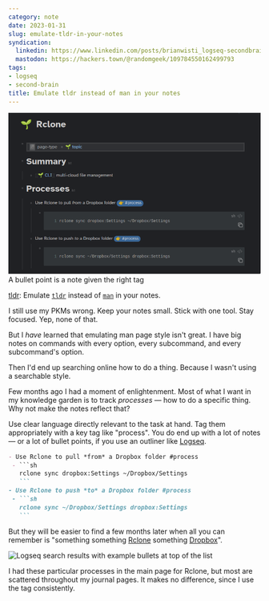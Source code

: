 ```yaml
---
category: note
date: 2023-01-31
slug: emulate-tldr-in-your-notes
syndication:
  linkedin: https://www.linkedin.com/posts/brianwisti_logseq-secondbrain-blog-activity-7026211616236982272-jRco
  mastodon: https://hackers.town/@randomgeek/109784550162499793
tags:
- logseq
- second-brain
title: Emulate tldr instead of man in your notes
---
```


![attachments/img/2023/cover-2023-01-31.png](../../../attachments/img/2023/cover-2023-01-31.png)
A bullet point is a note given the right tag

[tldr](../../../card/tldr.md): Emulate [`tldr`](https://tldr.ostera.io/tar) instead of [`man`](https://man7.org/linux/man-pages/man1/tar.1.html) in your notes.

I still use my PKMs wrong. Keep your notes small. Stick with one tool. Stay focused. Yep, none of that.

But I *have* learned that emulating man page style isn't great. I have big notes on commands with every option, every subcommand, and every subcommand's option.

Then I'd end up searching online how to do a thing. Because I wasn't using a searchable style.

Few months ago I had a moment of enlightenment. Most of what I want in my knowledge garden is to track *processes* — how to do a specific thing. Why not make the notes reflect that?

Use clear language directly relevant to the task at hand. Tag them appropriately with a key tag like "process". You do end up with a lot of notes — or a lot of bullet points, if you use an outliner like [Logseq](../../../card/Logseq.md).

````markdown
- Use Rclone to pull *from* a Dropbox folder #process
 - ```sh
   rclone sync dropbox:Settings ~/Dropbox/Settings
   ```
- Use Rclone to push *to* a Dropbox folder #process
 - ```sh
   rclone sync ~/Dropbox/Settings dropbox:Settings
   ```
````

But they will be easier to find a few months later when all you can remember is "something something [Rclone](https://rclone.org/) something [Dropbox](https://dropbox.com/)".

![Logseq search results with example bullets at top of the list](attachments/img/2023/2023-01-31-rclone-search.png "There it is!")

I had these particular processes in the main page for Rclone, but most are scattered throughout my journal pages. It makes no difference, since I use the tag consistently.
